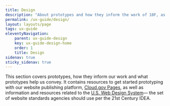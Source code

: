 ```yaml
---
title: Design 
description: "About prototypes and how they inform the work of 18F, as well as resources on web publishing platforms and design systems to help you get started."
permalink: /ux-guide/design/
layout: layouts/page
tags: ux-guide
eleventyNavigation: 
    parent: ux-guide-design
    key: ux-guide-design-home
    order: 1
    title: Design
sidenav: true
sticky_sidenav: true
---
```


This section covers prototypes, how they inform our work and what prototypes help us convey. It contains resources to get started prototyping with our website publishing platform, [Cloud.gov Pages](https://cloud.gov/pages/), as well as information and resources related to the [U.S. Web Design System](https://designsystem.digital.gov/)— the set of website standards agencies should use per the 21st Century IDEA.

